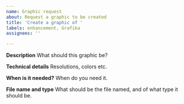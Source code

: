 ```yaml
---
name: Graphic request
about: Request a graphic to be created
title: 'Create a graphic of '
labels: enhancement, Grafika
assignees: ''

---
```


**Description**
What should this graphic be?

**Technical details**
Resolutions, colors etc.

**When is it needed?**
When do you need it.

**File name and type**
What should be the file named, and of what type it should be.

